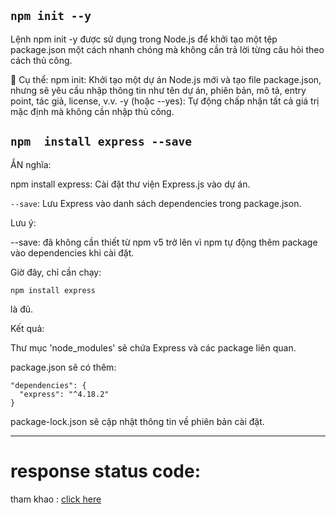 ## `npm init --y`
Lệnh npm init -y được sử dụng trong Node.js để khởi tạo một tệp package.json một cách nhanh chóng mà không cần trả lời từng câu hỏi theo cách thủ công.

📌 Cụ thể:
npm init: Khởi tạo một dự án Node.js mới và tạo file package.json, nhưng sẽ yêu cầu nhập thông tin như tên dự án, phiên bản, mô tả, entry point, tác giả, license, v.v.
-y (hoặc --yes): Tự động chấp nhận tất cả giá trị mặc định mà không cần nhập thủ công.

## `npm  install express --save`


ẮN nghĩa:

npm install express: Cài đặt thư viện Express.js vào dự án.

``--save``: Lưu Express vào danh sách dependencies trong package.json.

Lưu ý:

--save: đã không cần thiết từ npm v5 trở lên vì npm tự động thêm package vào dependencies khi cài đặt.

Giờ đây, chỉ cần chạy:

`npm install express`

là đủ.

Kết quả:

Thư mục 'node_modules' sẽ chứa Express và các package liên quan.

package.json sẽ có thêm:

```
"dependencies": {
  "express": "^4.18.2"
}
```
package-lock.json sẽ cập nhật thông tin về phiên bản cài đặt.

------

# response status code: 
tham khao : [click here](https://developer.mozilla.org/en-US/docs/Web/HTTP/Status)